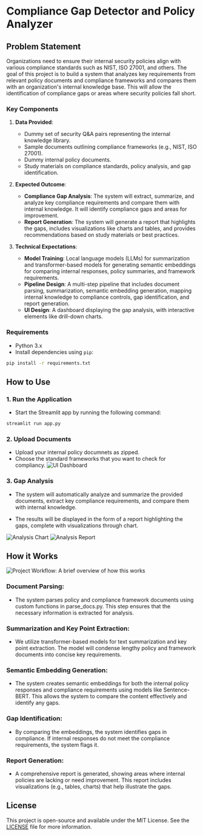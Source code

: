 # Compliance Gap Detector and Policy Analyzer

## Problem Statement

Organizations need to ensure their internal security policies align with various compliance standards such as NIST, ISO 27001, and others. The goal of this project is to build a system that analyzes key requirements from relevant policy documents and compliance frameworks and compares them with an organization's internal knowledge base. This will allow the identification of compliance gaps or areas where security policies fall short.

### Key Components

1. **Data Provided**:
   - Dummy set of security Q&A pairs representing the internal knowledge library.
   - Sample documents outlining compliance frameworks (e.g., NIST, ISO 27001).
   - Dummy internal policy documents.
   - Study materials on compliance standards, policy analysis, and gap identification.

2. **Expected Outcome**:
   - **Compliance Gap Analysis**: The system will extract, summarize, and analyze key compliance requirements and compare them with internal knowledge. It will identify compliance gaps and areas for improvement.
   - **Report Generation**: The system will generate a report that highlights the gaps, includes visualizations like charts and tables, and provides recommendations based on study materials or best practices.

3. **Technical Expectations**:
   - **Model Training**: Local language models (LLMs) for summarization and transformer-based models for generating semantic embeddings for comparing internal responses, policy summaries, and framework requirements.
   - **Pipeline Design**: A multi-step pipeline that includes document parsing, summarization, semantic embedding generation, mapping internal knowledge to compliance controls, gap identification, and report generation.
   - **UI Design**: A dashboard displaying the gap analysis, with interactive elements like drill-down charts.

### Requirements

- Python 3.x
- Install dependencies using `pip`:
  
```bash
pip install -r requirements.txt
```

## How to Use

### 1. Run the Application

- Start the Streamlit app by running the following command:
``` bash
streamlit run app.py
```

### 2. Upload Documents
- Upload your internal policy documnets as zipped.
- Choose the standard frameworks that you want to check for compliancy.
![UI Dashboard](https://scontent.fktm10-1.fna.fbcdn.net/v/t1.15752-9/494356534_650173867838969_4494052158850278101_n.png?stp=dst-png_s843x403&_nc_cat=103&ccb=1-7&_nc_sid=0024fc&_nc_eui2=AeFK7YQAc_G5VhcR7IWanShvVgNIKgo5JxNWA0gqCjknE-w8bXWDaIkAwNracn9ZAEVAZmOU3PeaPRzTsyCLRgtU&_nc_ohc=mURnofoTwJ0Q7kNvwHA5bhD&_nc_oc=AdnxCKUBlwY1ST5Q1QFJA6GE-1ROWrb4OJ44pLPZY2xKPDCuNXhRXCvyKm6XCXxZBB3KEmk3L8SBeP1qfbe7tVXR&_nc_ad=z-m&_nc_cid=0&_nc_zt=23&_nc_ht=scontent.fktm10-1.fna&oh=03_Q7cD2AFL-PXcB0HBQTioFFLLo6XiaUgN_U8y2IYXjo3F3AomGw&oe=683AC05C)

### 3. Gap Analysis
- The system will automatically analyze and summarize the provided documents, extract key compliance requirements, and compare them with internal knowledge.

- The results will be displayed in the form of a report highlighting the gaps, complete with visualizations through chart.

![Analysis Chart](https://scontent.fktm7-1.fna.fbcdn.net/v/t1.15752-9/494577203_1245065073912920_3218624964001755083_n.png?stp=dst-png_p526x395&_nc_cat=100&ccb=1-7&_nc_sid=0024fc&_nc_eui2=AeHJh3E_uG73B00uykSC-nblqyQhhp-5rJOrJCGGn7msk35ZLTjIQBvl1B0W_JybTu7agv7lWiav5T1wz3lrii7Z&_nc_ohc=d9l914dDqHwQ7kNvwF5VJpZ&_nc_oc=AdkzxyNGM0aJfMp29DTX3SDy8z7ViSW5as2i5mNVI-kjH8n3vrhBrt0PD9HbW_pX6UWYKLmuNsimaKWJSNaGzUGz&_nc_ad=z-m&_nc_cid=0&_nc_zt=23&_nc_ht=scontent.fktm7-1.fna&oh=03_Q7cD2AG4Yvl5ZGWDr8jiNxWijjd71iYey0Im4vZyes2e3GE7ig&oe=683AB9EB)
![Analysis Report](https://scontent.fktm7-1.fna.fbcdn.net/v/t1.15752-9/494574985_1847136959398911_5475147670000810093_n.png?stp=dst-png_s960x960&_nc_cat=111&ccb=1-7&_nc_sid=0024fc&_nc_eui2=AeFoBNhQMeWodSqZowfF-iFe0s8323_w8-bSzzfbf_Dz5uZpKk749UjPhf8p1xVGDqZx9qaT0Ju1GT3iVNr4_LV8&_nc_ohc=LbWcwjrAV3AQ7kNvwG-U_eZ&_nc_oc=Adm8-b-AM2jQr7fTM3UxMCue-gxAGctTbnQrKXDLQUZze5j7Y6mRRt79fyPf8SEo3LObN0I3lkkhfcfkMpYLzp37&_nc_ad=z-m&_nc_cid=0&_nc_zt=23&_nc_ht=scontent.fktm7-1.fna&oh=03_Q7cD2AFWSqUjXiwoaew_25ymjUe_fLOvS1A4YLwZa-rg0Jf5Ow&oe=683AB669)

## How it Works
![Project Workflow: A brief overview of how this works](https://cdn.discordapp.com/attachments/1366650782153183252/1367356774012817489/flowchart.png?ex=681449bb&is=6812f83b&hm=1a4c99ead165dc9004a1ff29a0ac4cd0362901c34d948639a24e3184e7b48e8f&format=webp&quality=lossless&width=865&height=649)

### Document Parsing:

- The system parses policy and compliance framework documents using custom functions in parse_docs.py. This step ensures that the necessary information is extracted for analysis.

### Summarization and Key Point Extraction:

- We utilize transformer-based models for text summarization and key point extraction. The model will condense lengthy policy and framework documents into concise key requirements.

### Semantic Embedding Generation:

- The system creates semantic embeddings for both the internal policy responses and compliance requirements using models like Sentence-BERT. This allows the system to compare the content effectively and identify any gaps.

### Gap Identification:

- By comparing the embeddings, the system identifies gaps in compliance. If internal responses do not meet the compliance requirements, the system flags it.

### Report Generation:

- A comprehensive report is generated, showing areas where internal policies are lacking or need improvement. This report includes visualizations (e.g., tables, charts) that help illustrate the gaps.

## License
This project is open-source and available under the MIT License. See the [LICENSE](https://github.com/clerisy47/Compilance_Gap_Detector_and_Policy_Analyzer/blob/main/LICENSE) file for more information.
